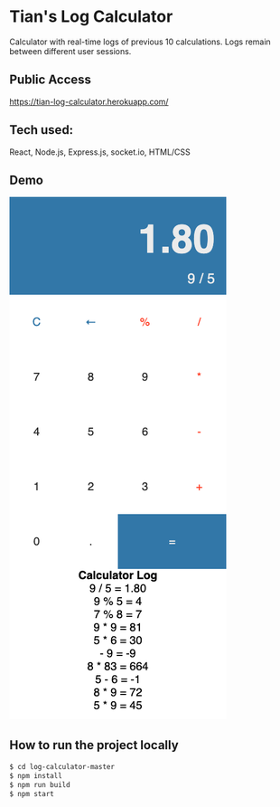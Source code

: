 # Tian's Log Calculator
Calculator with real-time logs of previous 10 calculations. Logs remain between different user sessions.

## Public Access
https://tian-log-calculator.herokuapp.com/

## Tech used:
React, Node.js, Express.js, socket.io, HTML/CSS

## Demo 
![image](https://github.com/xiatian52673/log-calculator/blob/master/Demo.png)

## How to run the project locally
	$ cd log-calculator-master
	$ npm install
	$ npm run build
	$ npm start
